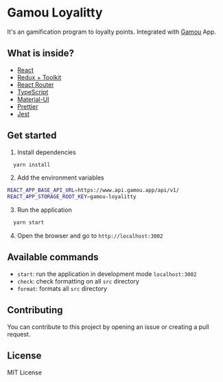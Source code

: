 # Gamou Loyalitty

It's an gamification program to loyalty points.
Integrated with [Gamou](https://github.com/vczb/gamou) App.

## What is inside?

- [React](https://reactjs.org/)
- [Redux + Toolkit](https://redux-toolkit.js.org/)
- [React Router](https://reactrouter.com/docs/en/v6/getting-started/overview)
- [TypeScript](https://www.typescriptlang.org/)
- [Material-UI](https://material-ui.com/)
- [Prettier](https://prettier.io/)
- [Jest](https://jestjs.io/)

## Get started

1. Install dependencies

```bash
  yarn install
```

2. Add the environment variables

```bash
REACT_APP_BASE_API_URL=https://www.api.gamou.app/api/v1/
REACT_APP_STORAGE_ROOT_KEY=gamou-loyalitty
```

3. Run the application

```bash
  yarn start
```

4. Open the browser and go to `http://localhost:3002`

## Available commands

- `start`: run the application in development mode `localhost:3002`
- `check`: check formatting on all `src` directory
- `format`: formats all `src` directory

## Contributing

You can contribute to this project by opening an issue or creating a pull request.

## License

MIT License
